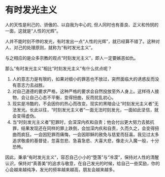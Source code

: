 # 有时发光主义

人的天性是利己的、骄傲的、以自我为中心的, 但人同时也有善良、正义和怜悯的一面，这就是“人性的光辉”。

人并不能时刻不停的发光，有时发出一点“人性的光辉”，就已经算不错了。这种对人、对己的处理原则，就称为“有时发光主义”。

与之相应的是众多宗教的观点“时刻发光主义”，即人一定要嫉恶如仇。

那么“有时发光主义”相比“时刻发光主义”有什么优点呢？

1. 人的意志力是有限的，如果对细小的罪恶也不放过，突然面临大的诱惑反而没有意志力去战胜。
2. 对自己道德的要求严格，这种严格的要求会自然投放至外人身上。这样待人接物，会让自己心态不平衡，变得扭曲，反而扰乱初心。
3. 现实是冷酷的，不会因你的热心而改变。现实的黑暗会让“时刻发光主义者”无法发光。长此以往，“时刻发光主义者”一面无法时刻发光，一面如此坚信，就会变得虚伪。
4. 当“时刻发光主义者”犯罪时，会深深内疚和自责；他会付出更大努力去抵抗罪，结果发现还在同样的罪上跌倒，会加深内疚和自责，久而久之，会变得扭曲而疯狂。一会因犯罪而痛悔，一会因耶稣的赦免与慈爱而狂喜。我见过太多追求敬虔的基督徒，忽喜忽悲、急喜急悲、大喜大悲，像走火入魔一般，十分恐怖。

因此，秉承“有时发光主义”，容忍自己小小的“堕落”与“冷漠”，保持对人性的清醒认识，保持对“真善美”的追求与敬意，在自己发光的时候，给自己一些奖励，你的心会越来越纯净，发光的频率越来越高，朋友会越来越多。
